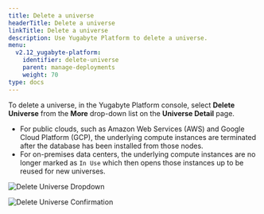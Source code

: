 ```yaml
---
title: Delete a universe
headerTitle: Delete a universe
linkTitle: Delete a universe
description: Use Yugabyte Platform to delete a universe.
menu:
  v2.12_yugabyte-platform:
    identifier: delete-universe
    parent: manage-deployments
    weight: 70
type: docs
---
```


To delete a universe, in the Yugabyte Platform console, select **Delete Universe** from the **More** drop-down list on the **Universe Detail** page.

- For public clouds, such as Amazon Web Services (AWS) and Google Cloud Platform (GCP), the underlying compute instances are terminated after the database has been installed from those nodes.
- For on-premises data centers, the underlying compute instances are no longer marked as `In Use` which then opens those instances up to be reused for new universes.

![Delete Universe Dropdown](/images/ee/delete-univ-1.png)

![Delete Universe Confirmation](/images/ee/delete-univ-2.png)
